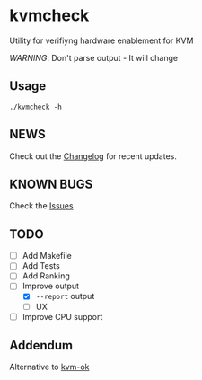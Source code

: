 # kvmcheck
Utility for verifiyng hardware enablement for KVM

*WARNING*: Don't parse output - It will change

## Usage
```
./kvmcheck -h
```

## NEWS
Check out the [Changelog](CHANGELOG.md) for recent updates.

## KNOWN BUGS
Check the [Issues](https://github.com/hxr/kvmcheck/issues)

## TODO
- [ ] Add Makefile
- [ ] Add Tests
- [ ] Add Ranking
- [ ] Improve output
  - [x] `--report` output
  - [ ] UX
- [ ] Improve CPU support

## Addendum
Alternative to [kvm-ok](https://launchpad.net/cpu-checker)

